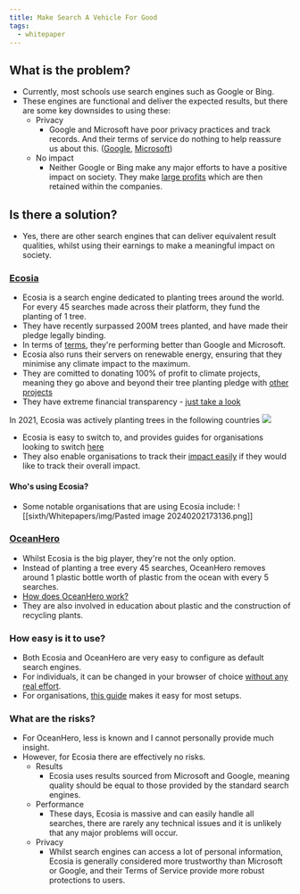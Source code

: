 ```yaml
---
title: Make Search A Vehicle For Good
tags:
  - whitepaper
---
```


## What is the problem?

- Currently, most schools use search engines such as Google or Bing.
- These engines are functional and deliver the expected results, but there are some key downsides to using these:
    - Privacy
        - Google and Microsoft have poor privacy practices and track records. And their terms of service do nothing to help reassure us about this. ([Google](https://tosdr.org/en/service/217), [Microsoft](https://tosdr.org/en/service/331))
    - No impact
        - Neither Google or Bing make any major efforts to have a positive impact on society. They make [large profits](https://www.statista.com/statistics/266206/googles-annual-global-revenue/) which are then retained within the companies.

## Is there a solution?

- Yes, there are other search engines that can deliver equivalent result qualities, whilst using their earnings to make a meaningful impact on society.

### [Ecosia](https://www.ecosia.org/)
- Ecosia is a search engine dedicated to planting trees around the world. For every 45 searches made across their platform, they fund the planting of 1 tree.
- They have recently surpassed 200M trees planted, and have made their pledge legally binding.
- In terms of [terms](https://tosdr.org/en/service/591), they're performing better than Google and Microsoft.
- Ecosia also runs their servers on renewable energy, ensuring that they minimise any climate impact to the maximum.
- They are comitted to donating 100% of profit to climate projects, meaning they go above and beyond their tree planting pledge with [other projects](https://blog.ecosia.org/climate-projects/)
- They have extreme financial transparency - [just take a look](https://blog.ecosia.org/ecosia-financial-reports-tree-planting-receipts/)

In 2021, Ecosia was actively planting trees in the following countries
![](sixth/Whitepapers/img/ecosia_map.png)

- Ecosia is easy to switch to, and provides guides for organisations looking to switch [here](https://ecosia.helpscoutdocs.com/article/557-technical-guides-for-it)
- They also enable organisations to track their [impact easily](https://ecosia.helpscoutdocs.com/article/564-switch-your-large-company-to-ecosia#Measure-your-performance-Ejsy6) if they would like to track their overall impact.

#### Who's using Ecosia?

- Some notable organisations that are using Ecosia include:
![[sixth/Whitepapers/img/Pasted image 20240202173136.png]]

### [OceanHero](https://oceanhero.today/)

- Whilst Ecosia is the big player, they're not the only option.
- Instead of planting a tree every 45 searches, OceanHero removes around 1 plastic bottle worth of plastic from the ocean with every 5 searches.
- [How does OceanHero work?](https://oceanhero.today/about-us/how-it-works)
- They are also involved in education about plastic and the construction of recycling plants.



### How easy is it to use?

- Both Ecosia and OceanHero are very easy to configure as default search engines.
- For individuals, it can be changed in your browser of choice [without any real effort](https://ecosia.helpscoutdocs.com/article/502-ecosia-on-desktop). 
- For organisations, [this guide](https://ecosia.helpscoutdocs.com/article/557-technical-guides-for-it) makes it easy for most setups.

### What are the risks?

- For OceanHero, less is known and I cannot personally provide much insight. 
- However, for Ecosia there are effectively no risks.
	- Results
		- Ecosia uses results sourced from Microsoft and Google, meaning quality should be equal to those provided by the standard search engines.
	- Performance
		- These days, Ecosia is massive and can easily handle all searches, there are rarely any technical issues and it is unlikely that any major problems will occur.
	- Privacy
		- Whilst search engines can access a lot of personal information, Ecosia is generally considered more trustworthy than Microsoft or Google, and their Terms of Service provide more robust protections to users.

